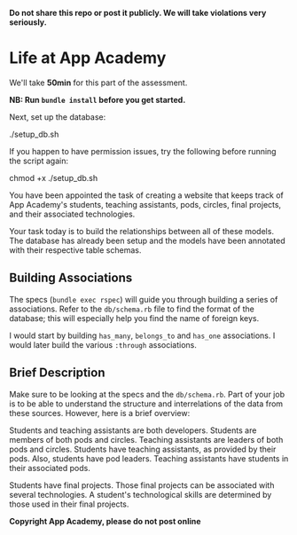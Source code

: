 **Do not share this repo or post it publicly. We will take violations
very seriously.**

# Life at App Academy

We'll take **50min** for this part of the assessment.

**NB: Run `bundle install` before you get started.**

Next, set up the database:

  ./setup_db.sh

If you happen to have permission issues, try the following before
running the script again:

  chmod +x ./setup_db.sh

You have been appointed the task of creating a website that keeps track
of App Academy's students, teaching assistants, pods, circles, final
projects, and their associated technologies.

Your task today is to build the relationships between all of these
models. The database has already been setup and the models have been
annotated with their respective table schemas.

## Building Associations

The specs (`bundle exec rspec`) will guide you through building a
series of associations. Refer to the `db/schema.rb` file to find the
format of the database; this will especially help you find the name of
foreign keys.

I would start by building `has_many`, `belongs_to` and `has_one`
associations. I would later build the various `:through` associations.

## Brief Description

Make sure to be looking at the specs and the `db/schema.rb`. Part of
your job is to be able to understand the structure and interrelations
of the data from these sources. However, here is a brief overview:

Students and teaching assistants are both developers. Students are
members of both pods and circles. Teaching assistants are leaders of
both pods and circles. Students have teaching assistants, as provided
by their pods. Also, students have pod leaders. Teaching assistants
have students in their associated pods.

Students have final projects. Those final projects can be associated
with several technologies. A student's technological skills are
determined by those used in their final projects.

**Copyright App Academy, please do not post online**
